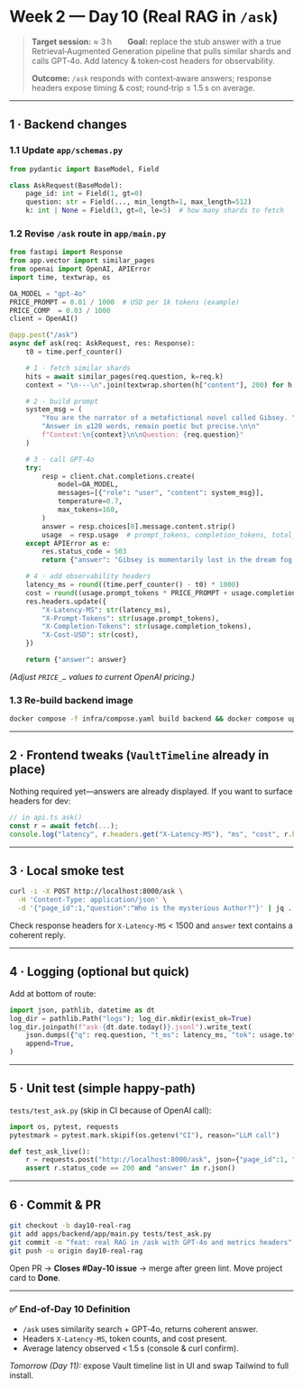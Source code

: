 # Week 2 — Day 10 (Real RAG in `/ask`)

> **Target session:** ≈ 3 h  **Goal:** replace the stub answer with a true Retrieval‑Augmented Generation pipeline that pulls similar shards and calls GPT‑4o. Add latency & token‑cost headers for observability.
>
> **Outcome:** `/ask` responds with context‑aware answers; response headers expose timing & cost; round‑trip ≤ 1.5 s on average.

---

## 1 · Backend changes

### 1.1 Update `app/schemas.py`

```python
from pydantic import BaseModel, Field

class AskRequest(BaseModel):
    page_id: int = Field(1, gt=0)
    question: str = Field(..., min_length=1, max_length=512)
    k: int | None = Field(3, gt=0, le=5)  # how many shards to fetch
```

### 1.2 Revise `/ask` route in `app/main.py`

```python
from fastapi import Response
from app.vector import similar_pages
from openai import OpenAI, APIError
import time, textwrap, os

OA_MODEL = "gpt-4o"
PRICE_PROMPT = 0.01 / 1000  # USD per 1k tokens (example)
PRICE_COMP  = 0.03 / 1000
client = OpenAI()

@app.post("/ask")
async def ask(req: AskRequest, res: Response):
    t0 = time.perf_counter()

    # 1 · fetch similar shards
    hits = await similar_pages(req.question, k=req.k)
    context = "\n---\n".join(textwrap.shorten(h["content"], 200) for h in hits)

    # 2 · build prompt
    system_msg = (
        "You are the narrator of a metafictional novel called Gibsey. "
        "Answer in ≤120 words, remain poetic but precise.\n\n"
        f"Context:\n{context}\n\nQuestion: {req.question}"
    )

    # 3 · call GPT‑4o
    try:
        resp = client.chat.completions.create(
            model=OA_MODEL,
            messages=[{"role": "user", "content": system_msg}],
            temperature=0.7,
            max_tokens=160,
        )
        answer = resp.choices[0].message.content.strip()
        usage  = resp.usage  # prompt_tokens, completion_tokens, total_tokens
    except APIError as e:
        res.status_code = 503
        return {"answer": "Gibsey is momentarily lost in the dream fog. Try again shortly."}

    # 4 · add observability headers
    latency_ms = round((time.perf_counter() - t0) * 1000)
    cost = round((usage.prompt_tokens * PRICE_PROMPT + usage.completion_tokens * PRICE_COMP), 4)
    res.headers.update({
        "X-Latency-MS": str(latency_ms),
        "X-Prompt-Tokens": str(usage.prompt_tokens),
        "X-Completion-Tokens": str(usage.completion_tokens),
        "X-Cost-USD": str(cost),
    })

    return {"answer": answer}
```

*(Adjust `PRICE_…` values to current OpenAI pricing.)*

### 1.3 Re‑build backend image

```bash
docker compose -f infra/compose.yaml build backend && docker compose up -d backend
```

---

## 2 · Frontend tweaks (`VaultTimeline` already in place)

Nothing required yet—answers are already displayed. If you want to surface headers for dev:

```ts
// in api.ts ask()
const r = await fetch(...);
console.log("latency", r.headers.get("X-Latency-MS"), "ms", "cost", r.headers.get("X-Cost-USD"));
```

---

## 3 · Local smoke test

```bash
curl -i -X POST http://localhost:8000/ask \
  -H 'Content-Type: application/json' \
  -d '{"page_id":1,"question":"Who is the mysterious Author?"}' | jq .
```

Check response headers for `X-Latency-MS` < 1500 and `answer` text contains a coherent reply.

---

## 4 · Logging (optional but quick)

Add at bottom of route:

```python
import json, pathlib, datetime as dt
log_dir = pathlib.Path("logs"); log_dir.mkdir(exist_ok=True)
log_dir.joinpath(f"ask-{dt.date.today()}.jsonl").write_text(
    json.dumps({"q": req.question, "t_ms": latency_ms, "tok": usage.total_tokens, "usd": cost})+"\n",
    append=True,
)
```

---

## 5 · Unit test (simple happy‑path)

`tests/test_ask.py` (skip in CI because of OpenAI call):

```python
import os, pytest, requests
pytestmark = pytest.mark.skipif(os.getenv("CI"), reason="LLM call")

def test_ask_live():
    r = requests.post("http://localhost:8000/ask", json={"page_id":1, "question":"test?"})
    assert r.status_code == 200 and "answer" in r.json()
```

---

## 6 · Commit & PR

```bash
git checkout -b day10-real-rag
git add apps/backend/app/main.py tests/test_ask.py
git commit -m "feat: real RAG in /ask with GPT-4o and metrics headers"
git push -u origin day10-real-rag
```

Open PR → **Closes #Day‑10 issue** → merge after green lint.
Move project card to **Done**.

---

### ✅ End‑of‑Day 10 Definition

* `/ask` uses similarity search + GPT‑4o, returns coherent answer.
* Headers `X-Latency-MS`, token counts, and cost present.
* Average latency observed < 1.5 s (console & curl confirm).

*Tomorrow (Day 11):* expose Vault timeline list in UI and swap Tailwind to full install.
